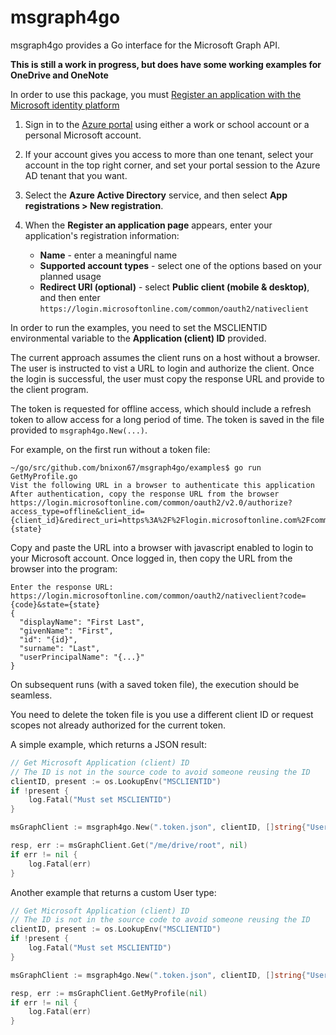 # msgraph4go

msgraph4go provides a Go interface for the Microsoft Graph API.

**This is still a work in progress, but does have some working examples for OneDrive and OneNote**

In order to use this package, you must
[Register an application with the Microsoft identity platform](https://docs.microsoft.com/en-us/graph/auth-register-app-v2)

1. Sign in to the [Azure portal](https://portal.azure.com/) using either a work or school account
or a personal Microsoft account.

2. If your account gives you access to more than one tenant,
select your account in the top right corner,
and set your portal session to the Azure AD tenant that you want.

3. Select the **Azure Active Directory** service,
and then select **App registrations > New registration**.

4. When the **Register an application page** appears, enter your application's registration information:

    - **Name** - enter a meaningful name
    - **Supported account types** - select one of the options based on your planned usage
    - **Redirect URI (optional)** - select **Public client (mobile & desktop)**, and then enter `https://login.microsoftonline.com/common/oauth2/nativeclient`

In order to run the examples, you need to set the MSCLIENTID environmental variable to the **Application (client) ID** provided.


The current approach assumes the client runs on a host without a browser. The user is instructed to vist a URL to login and authorize the client. Once the login is successful, the user must copy the response URL and provide to the client program.

The token is requested for offline access, which should include a refresh token to allow access for a long period of time.  The token is saved in the file provided to ```msgraph4go.New(...)```.

For example, on the first run without a token file:
```
~/go/src/github.com/bnixon67/msgraph4go/examples$ go run GetMyProfile.go 
Vist the following URL in a browser to authenticate this application
After authentication, copy the response URL from the browser
https://login.microsoftonline.com/common/oauth2/v2.0/authorize?access_type=offline&client_id={client_id}&redirect_uri=https%3A%2F%2Flogin.microsoftonline.com%2Fcommon%2Foauth2%2Fnativeclient&response_type=code&scope=User.Read&state={state}
```

Copy and paste the URL into a browser with javascript enabled to login to your Microsoft account. Once logged in, then copy the URL from the browser into the program:
```
Enter the response URL:
https://login.microsoftonline.com/common/oauth2/nativeclient?code={code}&state={state}
{
  "displayName": "First Last",
  "givenName": "First",
  "id": "{id}",
  "surname": "Last",
  "userPrincipalName": "{...}"
}
```

On subsequent runs (with a saved token file), the execution should be seamless.

You need to delete the token file is you use a different client ID or request scopes not already authorized for the current token.

A simple example, which returns a JSON result:
```go
// Get Microsoft Application (client) ID
// The ID is not in the source code to avoid someone reusing the ID
clientID, present := os.LookupEnv("MSCLIENTID")
if !present {
	log.Fatal("Must set MSCLIENTID")
}

msGraphClient := msgraph4go.New(".token.json", clientID, []string{"User.Read"})

resp, err := msGraphClient.Get("/me/drive/root", nil)
if err != nil {
	log.Fatal(err)
}
```

Another example that returns a custom User type:
```go
// Get Microsoft Application (client) ID
// The ID is not in the source code to avoid someone reusing the ID
clientID, present := os.LookupEnv("MSCLIENTID")
if !present {
	log.Fatal("Must set MSCLIENTID")
}

msGraphClient := msgraph4go.New(".token.json", clientID, []string{"User.Read"})

resp, err := msGraphClient.GetMyProfile(nil)
if err != nil {
	log.Fatal(err)
}
```
